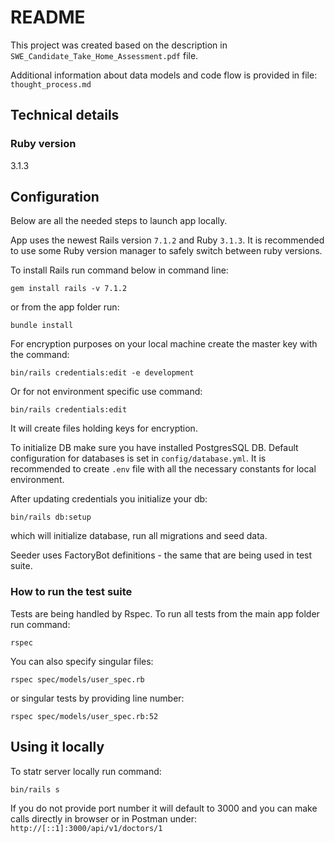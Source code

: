 # README

This project was created based on the description in `SWE_Candidate_Take_Home_Assessment.pdf` file.

Additional information about data models and code flow is provided in file: `thought_process.md`

## Technical details

### Ruby version
3.1.3

## Configuration
Below are all the needed steps to launch app locally.

App uses the newest Rails version `7.1.2` and Ruby `3.1.3`. 
It is recommended to use some Ruby version manager to safely switch between ruby versions.

To install Rails run command below in command line:

`gem install rails -v 7.1.2`

or from the app folder run:

`bundle install`

For encryption purposes on your local machine create the master key with the command:

`bin/rails credentials:edit -e development`

Or for not environment specific use command:

`bin/rails credentials:edit`

It will create files holding keys for encryption.

To initialize DB make sure you have installed PostgresSQL DB.
Default configuration for databases is set in `config/database.yml`.
It is recommended to create `.env` file with all the necessary constants for local environment.

After updating credentials you initialize your db:

`bin/rails db:setup`

which will initialize database, run all migrations and seed data.

Seeder uses FactoryBot definitions - the same that are being used in test suite.

### How to run the test suite

Tests are being handled by Rspec. To run all tests from the main app folder run command:

`rspec`

You can also specify singular files:

`rspec spec/models/user_spec.rb`

or singular tests by providing line number:

`rspec spec/models/user_spec.rb:52`

## Using it locally

To statr server locally run command:

`bin/rails s`

If you do not provide port number it will default to 3000 and you can make calls directly in browser or in Postman under:
`http://[::1]:3000/api/v1/doctors/1`


